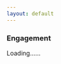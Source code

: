 ```yaml
---
layout: default
---
```


### Engagement

<div class="row" id="pics"></div>
<div id="load">Loading......</div>
<script>
var url = "https://script.google.com/macros/s/AKfycbxTzetvK_cfyhveGnXhafHlLrIc25smJrpvCdEFNUaCxgkPACeR/exec?callback=loadData";
jQuery.ajax({
crossDomain: true,
url: url,
method: "GET",
dataType: "jsonp"
});
    
function loadData(e) {
$('#load').hide();
for (var i=0; i<e.length; i++){
    $('#pics').append("<div class='col s4'><img src='"+e[i]+"'></div>")
    }
}

$(document).ready(function() {
    $(this).on("contextmenu", function(e) {
    e.preventDefault();
    });
});
$('.inner').css('max-width', '100%');
</script>
